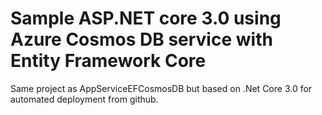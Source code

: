 # Sample ASP.NET core 3.0 using Azure Cosmos DB service with Entity Framework Core 
Same project as AppServiceEFCosmosDB but based on .Net Core 3.0 for automated deployment from github.
